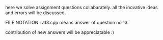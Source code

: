 here we solve assignment questions collabarately.
all the inovative ideas and errors will be discussed.

FILE NOTATION : a13.cpp means answer of question no 13.

contribution of new answers will be appreciatable :)
